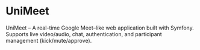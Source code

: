# UniMeet
UniMeet – A real-time Google Meet–like web application built with Symfony. Supports live video/audio, chat, authentication, and participant management (kick/mute/approve).
